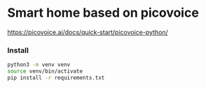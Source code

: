 # Smart home based on picovoice

https://picovoice.ai/docs/quick-start/picovoice-python/

### Install

```bash
python3 -m venv venv
source venv/bin/activate
pip install -r requirements.txt
```